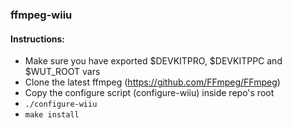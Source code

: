 ### ffmpeg-wiiu

#### Instructions:
* Make sure you have exported $DEVKITPRO, $DEVKITPPC and $WUT_ROOT vars
* Clone the latest ffmpeg (https://github.com/FFmpeg/FFmpeg)
* Copy the configure script (configure-wiiu) inside repo's root
* `./configure-wiiu`
* `make install`
